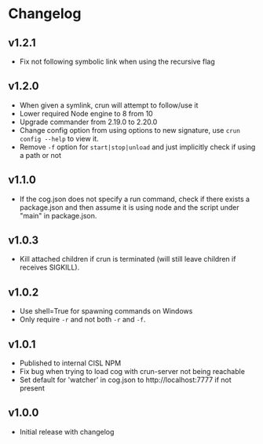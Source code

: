 # Changelog

## v1.2.1
* Fix not following symbolic link when using the recursive flag

## v1.2.0
* When given a symlink, crun will attempt to follow/use it
* Lower required Node engine to 8 from 10
* Upgrade commander from 2.19.0 to 2.20.0
* Change config option from using options to new signature, use `crun config --help` to view it.
* Remove `-f` option for `start|stop|unload` and just implicitly check if using a path or not

## v1.1.0
* If the cog.json does not specify a run command, check if there exists a package.json and then
    assume it is using node and the script under "main" in package.json.

## v1.0.3
* Kill attached children if crun is terminated (will still leave children if receives SIGKILL).

## v1.0.2
* Use shell=True for spawning commands on Windows
* Only require `-r` and not both `-r` and `-f`.

## v1.0.1
* Published to internal CISL NPM
* Fix bug when trying to load cog with crun-server not being reachable
* Set default for 'watcher' in cog.json to http://localhost:7777 if not present

## v1.0.0
* Initial release with changelog
